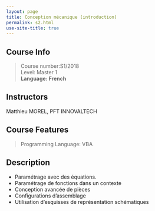 ```yaml
---
layout: page
title: Conception mécanique (introduction)
permalink: s2.html
use-site-title: true
---
```


## Course Info
> Course number:S1/2018<br/>
Level: Master 1<br/>
**Language: French**

## Instructors

Matthieu MOREL, PFT INNOVALTECH

## Course Features
> Programming Language: VBA
<!-- Textbooks or readings：No -->

## Description

- Paramétrage avec des équations.
- Paramétrage de fonctions dans un contexte
- Conception avancée de pièces
- Configurations d’assemblage 
- Utilisation d’esquisses de représentation schématiques

<!-- ## Prerequisites

No -->